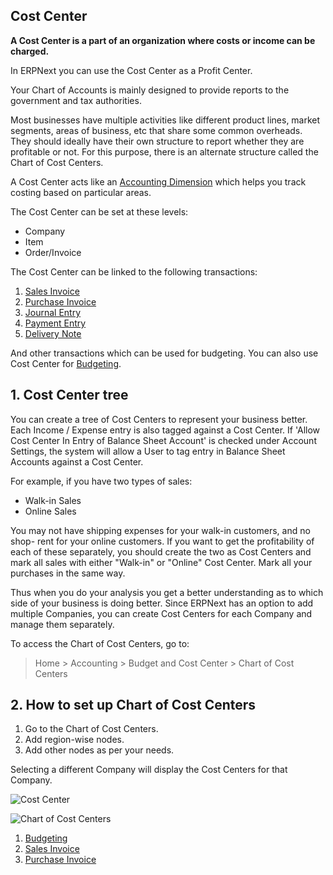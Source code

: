 ## Cost Center

**A Cost Center is a part of an organization where costs or income can be charged.**

In ERPNext you can use the Cost Center as a Profit Center.

Your Chart of Accounts is mainly designed to provide reports to the government and tax authorities.

Most businesses have multiple activities like different product lines, market segments, areas of business, etc that share some common overheads. They should ideally have their own structure to report whether they are profitable or not. For this purpose, there is an alternate structure called the Chart of Cost Centers.

A Cost Center acts like an [Accounting Dimension](https://docs.erpnext.com/docs/v13/user/manual/en/accounts/accounting-dimensions) which helps you track costing based on particular areas.

The Cost Center can be set at these levels:

*   Company
*   Item
*   Order/Invoice

The Cost Center can be linked to the following transactions:

1.  [Sales Invoice](https://docs.erpnext.com/docs/v13/user/manual/en/accounts/sales-invoice)
2.  [Purchase Invoice](https://docs.erpnext.com/docs/v13/user/manual/en/accounts/purchase-invoice)
3.  [Journal Entry](https://docs.erpnext.com/docs/v13/user/manual/en/accounts/journal-entry)
4.  [Payment Entry](https://docs.erpnext.com/docs/v13/user/manual/en/accounts/payment-entry)
5.  [Delivery Note](https://docs.erpnext.com/docs/v13/user/manual/en/stock/delivery-note)

And other transactions which can be used for budgeting. You can also use Cost Center for [Budgeting](https://docs.erpnext.com/docs/v13/user/manual/en/accounts/budgeting).

## 1\. Cost Center tree

You can create a tree of Cost Centers to represent your business better. Each Income / Expense entry is also tagged against a Cost Center. If 'Allow Cost Center In Entry of Balance Sheet Account' is checked under Account Settings, the system will allow a User to tag entry in Balance Sheet Accounts against a Cost Center.

For example, if you have two types of sales:

*   Walk-in Sales
*   Online Sales

You may not have shipping expenses for your walk-in customers, and no shop- rent for your online customers. If you want to get the profitability of each of these separately, you should create the two as Cost Centers and mark all sales with either "Walk-in" or "Online" Cost Center. Mark all your purchases in the same way.

Thus when you do your analysis you get a better understanding as to which side of your business is doing better. Since ERPNext has an option to add multiple Companies, you can create Cost Centers for each Company and manage them separately.

To access the Chart of Cost Centers, go to:

> Home > Accounting > Budget and Cost Center > Chart of Cost Centers

## 2\. How to set up Chart of Cost Centers

1.  Go to the Chart of Cost Centers.
2.  Add region-wise nodes.
3.  Add other nodes as per your needs.

Selecting a different Company will display the Cost Centers for that Company.

![Cost Center](https://docs.erpnext.com/files/chart-of-cost-center.png)

![Chart of Cost Centers](https://docs.erpnext.com/files/company-master.png)

1.  [Budgeting](https://docs.erpnext.com/docs/v13/user/manual/en/accounts/budgeting)
2.  [Sales Invoice](https://docs.erpnext.com/docs/v13/user/manual/en/accounts/sales-invoice)
3.  [Purchase Invoice](https://docs.erpnext.com/docs/v13/user/manual/en/accounts/purchase-invoice)